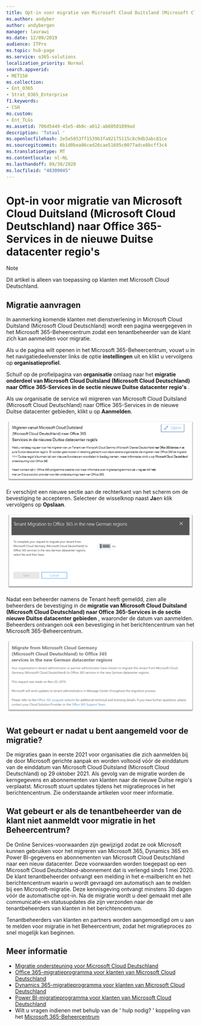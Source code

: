 ```yaml
---
title: Opt-in voor migratie van Microsoft Cloud Duitsland (Microsoft Cloud Deutschland) naar Office 365-Services in de nieuwe Duitse datacenter regio's
ms.author: andyber
author: andybergen
manager: laurawi
ms.date: 12/09/2019
audience: ITPro
ms.topic: hub-page
ms.service: o365-solutions
localization_priority: Normal
search.appverid:
- MET150
ms.collection:
- Ent_O365
- Strat_O365_Enterprise
f1.keywords:
- CSH
ms.custom:
- Ent_TLGs
ms.assetid: 706d5449-45e5-4b0c-a012-ab60501899ad
description: 'Totaal '
ms.openlocfilehash: 2e5e5053ff1539b3fa92175115c8c9db3abc81ce
ms.sourcegitcommit: 6b1d0bea86ced26cae51695c0077adce8bcff3c4
ms.translationtype: MT
ms.contentlocale: nl-NL
ms.lasthandoff: 09/30/2020
ms.locfileid: "48309045"
---
```

# <a name="how-to-opt-in-for-migration-from-microsoft-cloud-germany-microsoft-cloud-deutschland-to-office-365-services-in-the-new-german-datacenter-regions"></a>Opt-in voor migratie van Microsoft Cloud Duitsland (Microsoft Cloud Deutschland) naar Office 365-Services in de nieuwe Duitse datacenter regio's

>[!Note]
>Dit artikel is alleen van toepassing op klanten met Microsoft Cloud Deutschland.
>

## <a name="how-to-request-migration"></a>Migratie aanvragen

In aanmerking komende klanten met dienstverlening in Microsoft Cloud Duitsland (Microsoft Cloud Deutschland) wordt een pagina weergegeven in het Microsoft 365-Beheercentrum zodat een tenantbeheerder van de klant zich kan aanmelden voor migratie.

Als u de pagina wilt openen in het Microsoft 365-Beheercentrum, vouwt u in het navigatiedeelvenster links de optie **instellingen** uit en klikt u vervolgens op **organisatieprofiel**.

Schuif op de profielpagina van **organisatie** omlaag naar het **migratie onderdeel van Microsoft Cloud Duitsland (Microsoft Cloud Deutschland) naar Office 365-Services in de sectie nieuwe Duitse datacenter regio's** .

Als uw organisatie de service wil migreren van Microsoft Cloud Duitsland (Microsoft Cloud Deutschland) naar Office 365-Services in de nieuwe Duitse datacenter gebieden, klikt u op **Aanmelden**.
 
![Inleiding voor opt-in](../media/ms-cloud-germany-migration-opt-in/tenant-migration.png)

Er verschijnt een nieuwe sectie aan de rechterkant van het scherm om de bevestiging te accepteren. Selecteer de wisselknop naast **Ja**en klik vervolgens op **Opslaan**.
 
![Opt-in-acceptatie](../media/ms-cloud-germany-migration-opt-in/tenant-migration-new-regions.png)

Nadat een beheerder namens de Tenant heeft gemeldd, zien alle beheerders de bevestiging in de **migratie van Microsoft Cloud Duitsland (Microsoft Cloud Deutschland) naar Office 365-Services in de sectie nieuwe Duitse datacenter gebieden** , waaronder de datum van aanmelden. Beheerders ontvangen ook een bevestiging in het berichtencentrum van het Microsoft 365-Beheercentrum. 
 
![Opt-in-bevestiging](../media/ms-cloud-germany-migration-opt-in/tenant-migration2.png)

## <a name="what-happens-after-opting-in-for-migration"></a>Wat gebeurt er nadat u bent aangemeld voor de migratie?

De migraties gaan in eerste 2021 voor organisaties die zich aanmelden bij de door Microsoft gerichte aanpak en worden voltooid vóór de einddatum van de einddatum van Microsoft Cloud Duitsland (Microsoft Cloud Deutschland) op 29 oktober 2021.  Als gevolg van de migratie worden de kerngegevens en abonnementen van klanten naar de nieuwe Duitse regio's verplaatst.  Microsoft stuurt updates tijdens het migratieproces in het berichtencentrum.  Zie onderstaande artikelen voor meer informatie.

## <a name="what-happens-if-the-customer-tenant-administrator-does-not-opt-in-for-migration-in-admin-center"></a>Wat gebeurt er als de tenantbeheerder van de klant niet aanmeldt voor migratie in het Beheercentrum?

De Online Services-voorwaarden zijn gewijzigd zodat ze ook Microsoft kunnen gebruiken voor het migreren van Microsoft 365, Dynamics 365 en Power BI-gegevens en abonnementen van Microsoft Cloud Deutschland naar een nieuw datacenter. Deze voorwaarden worden toegepast op een Microsoft Cloud Deutschland-abonnement dat is verlengd sinds 1 mei 2020.  De klant tenantbeheerder ontvangt een melding in het e-mailbericht en het berichtencentrum waarin u wordt gevraagd om automatisch aan te melden bij een Microsoft-migratie. Deze kennisgeving ontvangt minstens 30 dagen vóór de automatische opt-in.  Na de migratie wordt u deel gemaakt met alle communicatie-en statusupdates die zijn verzonden naar de tenantbeheerders van klanten in het berichtencentrum.

Tenantbeheerders van klanten en partners worden aangemoedigd om u aan te melden voor migratie in het Beheercentrum, zodat het migratieproces zo snel mogelijk kan beginnen.

## <a name="more-information"></a>Meer informatie

- [Migratie ondersteuning voor Microsoft Cloud Deutschland](https://aka.ms/germanymigrateassist)
- [Office 365-migratieprogramma voor klanten van Microsoft Cloud Deutschland](https://aka.ms/office365germanymove)
- [Dynamics 365-migratieprogramma voor klanten van Microsoft Cloud Deutschland](https://aka.ms/d365ceoptin)
- [Power BI-migratieprogramma voor klanten van Microsoft Cloud Deutschland](https://aka.ms/pbioptin)
- Wilt u vragen indienen met behulp van de ' hulp nodig? ' koppeling van het [Microsoft 365-Beheercentrum](https://portal.office.de/)

